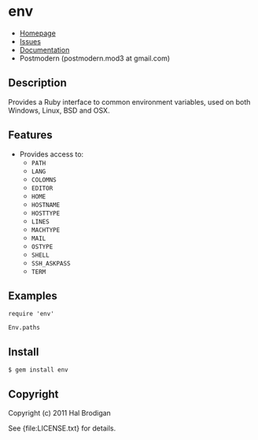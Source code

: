 # env

* [Homepage](http://github.com/postmodern/env)
* [Issues](http://github.com/postmodern/env/issues)
* [Documentation](http://rubydoc.info/gems/env)
* Postmodern (postmodern.mod3 at gmail.com)

## Description

Provides a Ruby interface to common environment variables, used on both
Windows, Linux, BSD and OSX.

## Features

* Provides access to:
  * `PATH`
  * `LANG`
  * `COLOMNS`
  * `EDITOR`
  * `HOME`
  * `HOSTNAME`
  * `HOSTTYPE`
  * `LINES`
  * `MACHTYPE`
  * `MAIL`
  * `OSTYPE`
  * `SHELL`
  * `SSH_ASKPASS`
  * `TERM`

## Examples

    require 'env'

    Env.paths

## Install

    $ gem install env

## Copyright

Copyright (c) 2011 Hal Brodigan

See {file:LICENSE.txt} for details.
